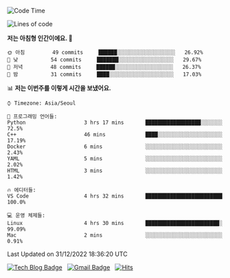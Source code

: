 <!-- ### Hi there 👋 -->

<!--
**dnchoi/dnchoi** is a ✨ _special_ ✨ repository because its `README.md` (this file) appears on your GitHub profile.

Here are some ideas to get you started:

- 🔭 I’m currently working on ...
- 🌱 I’m currently learning ...
- 👯 I’m looking to collaborate on ...
- 🤔 I’m looking for help with ...
- 💬 Ask me about ...
- 📫 How to reach me: ...
- 😄 Pronouns: ...
- ⚡ Fun fact: ...
-->

<!--START_SECTION:waka-->
![Code Time](http://img.shields.io/badge/Code%20Time-313%20hrs%2020%20mins-blue)

![Lines of code](https://img.shields.io/badge/%EC%A0%80%EB%8A%94%20%EC%97%AC%ED%83%9C%EA%B9%8C%EC%A7%80%20-151%20Thousand%20%EC%A4%84%EC%9D%98%20%EC%BD%94%EB%93%9C%EB%A5%BC%20%EC%9E%91%EC%84%B1%ED%96%88%EC%96%B4%EC%9A%94.-blue)

**저는 아침형 인간이에요. 🐤** 

```text
🌞 아침         49 commits     ██████░░░░░░░░░░░░░░░░░░░   26.92% 
🌆 낮　         54 commits     ███████░░░░░░░░░░░░░░░░░░   29.67% 
🌃 저녁         48 commits     ██████░░░░░░░░░░░░░░░░░░░   26.37% 
🌙 밤　         31 commits     ████░░░░░░░░░░░░░░░░░░░░░   17.03%

```


📊 **저는 이번주를 이렇게 시간을 보냈어요.** 

```text
⌚︎ Timezone: Asia/Seoul

💬 프로그래밍 언어들: 
Python                   3 hrs 17 mins       ██████████████████░░░░░░░   72.5% 
C++                      46 mins             ████░░░░░░░░░░░░░░░░░░░░░   17.19% 
Docker                   6 mins              ░░░░░░░░░░░░░░░░░░░░░░░░░   2.43% 
YAML                     5 mins              ░░░░░░░░░░░░░░░░░░░░░░░░░   2.02% 
HTML                     3 mins              ░░░░░░░░░░░░░░░░░░░░░░░░░   1.42%

🔥 에디터들: 
VS Code                  4 hrs 32 mins       █████████████████████████   100.0%

💻 운영 체제들: 
Linux                    4 hrs 30 mins       ████████████████████████░   99.09% 
Mac                      2 mins              ░░░░░░░░░░░░░░░░░░░░░░░░░   0.91%

```


 Last Updated on 31/12/2022 18:36:20 UTC
<!--END_SECTION:waka-->


[![Tech Blog Badge](http://img.shields.io/badge/-Tech%20blog-black?style=flat-square&logo=github&link=https://zzsza.github.io/)](https://dnchoi.github.io/)
&nbsp;
[![Gmail Badge](https://img.shields.io/badge/Gmail-d14836?style=flat-square&logo=Gmail&logoColor=white&link=mailto:snugyun01@gmail.com)](mailto:dongnyeokc@gmail.com)
&nbsp;
[![Hits](https://hits.seeyoufarm.com/api/count/incr/badge.svg?url=https%3A%2F%2Fgithub.com%2Fgjbae1212%2Fhit-counter&count_bg=%233D7CC8&title_bg=%23555555&icon=&icon_color=%23E7E7E7&title=hits&edge_flat=false)](https://hits.seeyoufarm.com)
<!-- 
![Anurag's github stats](https://github-readme-stats.vercel.app/api?username=dnchoi&show_icons=true&theme=tokyonight)
&nbsp;
![Top Langs](https://github-readme-stats.vercel.app/api/top-langs/?username=dnchoi&layout=compact&theme=tokyonight)
 -->
<div align='center'>
